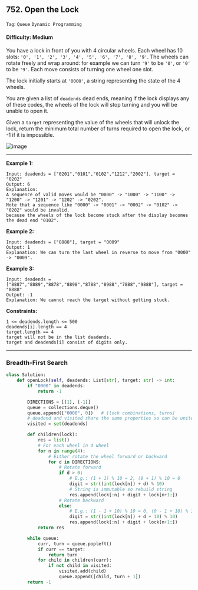 ## 752. Open the Lock

```Tag```: ```Queue``` ```Dynamic Programming```

#### Difficulty: Medium

You have a lock in front of you with 4 circular wheels. Each wheel has 10 slots: ```'0', '1', '2', '3', '4', '5', '6', '7', '8', '9'```. The wheels can rotate freely and wrap around: for example we can turn ```'9'``` to be ```'0'```, or ```'0'``` to be ```'9'```. Each move consists of turning one wheel one slot.

The lock initially starts at ```'0000'```, a string representing the state of the 4 wheels.

You are given a list of ```deadends``` dead ends, meaning if the lock displays any of these codes, the wheels of the lock will stop turning and you will be unable to open it.

Given a ```target``` representing the value of the wheels that will unlock the lock, return the minimum total number of turns required to open the lock, or -1 if it is impossible.

![image](https://user-images.githubusercontent.com/35042430/208697574-8b43819a-6b1e-421a-b44c-f498a1b123f0.png)

---

__Example 1:__
```
Input: deadends = ["0201","0101","0102","1212","2002"], target = "0202"
Output: 6
Explanation: 
A sequence of valid moves would be "0000" -> "1000" -> "1100" -> "1200" -> "1201" -> "1202" -> "0202".
Note that a sequence like "0000" -> "0001" -> "0002" -> "0102" -> "0202" would be invalid,
because the wheels of the lock become stuck after the display becomes the dead end "0102".
```

__Example 2:__
```
Input: deadends = ["8888"], target = "0009"
Output: 1
Explanation: We can turn the last wheel in reverse to move from "0000" -> "0009".
```

__Example 3:__
```
Input: deadends = ["8887","8889","8878","8898","8788","8988","7888","9888"], target = "8888"
Output: -1
Explanation: We cannot reach the target without getting stuck.
```

__Constraints:__
```
1 <= deadends.length <= 500
deadends[i].length == 4
target.length == 4
target will not be in the list deadends.
target and deadends[i] consist of digits only.
```

---

### Breadth-First Search

```Python
class Solution:
    def openLock(self, deadends: List[str], target: str) -> int:
        if "0000" in deadends:
            return -1

        DIRECTIONS = [(1), (-1)]
        queue = collections.deque()
        queue.append(["0000", 0])   # [lock combinations, turns]
        # deadend and visited share the same properties so can be united
        visited = set(deadends)

        def children(lock):
            res = list()
            # For each wheel in 4 wheel
            for n in range(4):
                # Either rotate the wheel forward or backward
                for d in DIRECTIONS:
                    # Rotate forward
                    if d > 0:
                        # E.g.: (1 + 1) % 10 = 2, (9 + 1) % 10 = 0
                        digit = str((int(lock[n]) + d) % 10)
                        # String is immutable so rebuild string
                        res.append(lock[:n] + digit + lock[n+1:])
                    # Rotate backward
                    else:
                        # E.g.: (1 - 1 + 10) % 10 = 0, (0 - 1 + 10) % 10 = 9
                        digit = str((int(lock[n]) + d + 10) % 10)
                        res.append(lock[:n] + digit + lock[n+1:])                 
            return res

        while queue:
            curr, turn = queue.popleft()
            if curr == target:
                return turn
            for child in children(curr):
                if not child in visited:
                    visited.add(child)
                    queue.append([child, turn + 1])
        return -1
```
